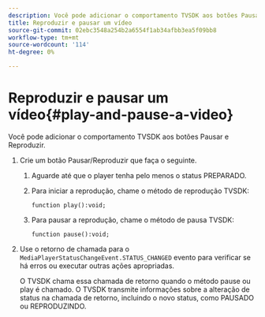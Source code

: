 ```yaml
---
description: Você pode adicionar o comportamento TVSDK aos botões Pausar e Reproduzir.
title: Reproduzir e pausar um vídeo
source-git-commit: 02ebc3548a254b2a6554f1ab34afbb3ea5f09bb8
workflow-type: tm+mt
source-wordcount: '114'
ht-degree: 0%

---
```


# Reproduzir e pausar um vídeo{#play-and-pause-a-video}

Você pode adicionar o comportamento TVSDK aos botões Pausar e Reproduzir.

1. Crie um botão Pausar/Reproduzir que faça o seguinte.
   1. Aguarde até que o player tenha pelo menos o status PREPARADO.
   1. Para iniciar a reprodução, chame o método de reprodução TVSDK:

      ```
      function play():void;
      ```

   1. Para pausar a reprodução, chame o método de pausa TVSDK:

      ```
      function pause():void;
      ```

1. Use o retorno de chamada para o `MediaPlayerStatusChangeEvent.STATUS_CHANGED` evento para verificar se há erros ou executar outras ações apropriadas.

   O TVSDK chama essa chamada de retorno quando o método pause ou play é chamado. O TVSDK transmite informações sobre a alteração de status na chamada de retorno, incluindo o novo status, como PAUSADO ou REPRODUZINDO.
